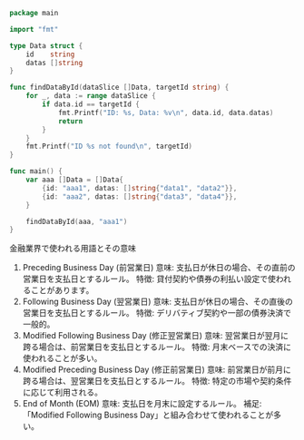```go
package main

import "fmt"

type Data struct {
    id    string
    datas []string
}

func findDataById(dataSlice []Data, targetId string) {
    for _, data := range dataSlice {
        if data.id == targetId {
            fmt.Printf("ID: %s, Data: %v\n", data.id, data.datas)
            return
        }
    }
    fmt.Printf("ID %s not found\n", targetId)
}

func main() {
    var aaa []Data = []Data{
        {id: "aaa1", datas: []string{"data1", "data2"}},
        {id: "aaa2", datas: []string{"data3", "data4"}},
    }

    findDataById(aaa, "aaa1")
}
```
金融業界で使われる用語とその意味
1. Preceding Business Day (前営業日)
意味: 支払日が休日の場合、その直前の営業日を支払日とするルール。
特徴: 貸付契約や債券の利払い設定で使われることがあります。
2. Following Business Day (翌営業日)
意味: 支払日が休日の場合、その直後の営業日を支払日とするルール。
特徴: デリバティブ契約や一部の債券決済で一般的。
3. Modified Following Business Day (修正翌営業日)
意味: 翌営業日が翌月に跨る場合は、前営業日を支払日とするルール。
特徴: 月末ベースでの決済に使われることが多い。
4. Modified Preceding Business Day (修正前営業日)
意味: 前営業日が前月に跨る場合は、翌営業日を支払日とするルール。
特徴: 特定の市場や契約条件に応じて利用される。
5. End of Month (EOM)
意味: 支払日を月末に設定するルール。
補足: 「Modified Following Business Day」と組み合わせて使われることが多い。
